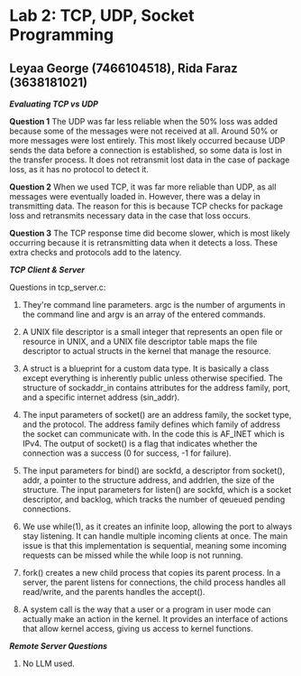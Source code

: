 # Lab 2: TCP, UDP, Socket Programming
## Leyaa George (7466104518), Rida Faraz (3638181021)

***Evaluating TCP vs UDP***

**Question 1**
The UDP was far less reliable when the 50% loss was added because some of the messages were not received at all. Around 50% or more messages were lost entirely. This most likely occurred because UDP sends the data before a connection is established, so some data is lost in the transfer process. 
It does not retransmit lost data in the case of package loss, as it has no protocol to detect it. 

**Question 2**
When we used TCP, it was far more reliable than UDP, as all messages were eventually loaded in. However, there was a delay in transmitting data. The reason for this is because TCP checks for package loss and retransmits necessary data in the case that loss occurs. 

**Question 3**
The TCP response time did become slower, which is most likely occurring because it is retransmitting data when it detects a loss. These extra checks and protocols add to the latency. 

***TCP Client & Server***

Questions in tcp_server.c:

1. They're command line parameters. argc is the number of arguments in the command line and argv is an array of the entered commands.

2. A UNIX file descriptor is a small integer that represents an open file or resource in UNIX, and a UNIX file descriptor table maps the file descriptor to actual structs in the kernel that manage the resource.

3. A struct is a blueprint for a custom data type. It is basically a class except everything is inherently public unless otherwise specified. The structure of sockaddr_in contains attributes for the address family, port, and a specific internet address (sin_addr).

4. The input parameters of socket() are an address family, the socket type, and the protocol. The address family defines which family of address the socket can communicate with. In the code this is AF_INET which is IPv4. The output of socket() is a flag that indicates whether the connection was a success (0 for success, -1 for failure).

5. The input parameters for bind() are sockfd, a descriptor from socket(), addr, a pointer to the structure address, and addrlen, the size of the structure. The input parameters for listen() are sockfd, which is a socket descriptor, and backlog, which tracks the number of qeueued pending connections.

6. We use while(1), as it creates an infinite loop, allowing the port to always stay listening. It can handle multiple incoming clients at once. The main issue is that this implementation is sequential, meaning some incoming requests can be missed while the while loop is not running.

7. fork() creates a new child process that copies its parent process. In a server, the parent listens for connections, the child process handles all read/write, and the parents handles the accept().

8. A system call is the way that a user or a program in user mode can actually make an action in the kernel. It provides an interface of actions that allow kernel access, giving us access to kernel functions.

***Remote Server Questions***
1. No LLM used.
